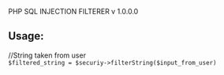 PHP SQL INJECTION FILTERER v 1.0.0.0

<h2>Usage:</h2>

//String taken from user
<br/>
`$filtered_string = $securiy->filterString($input_from_user)`




